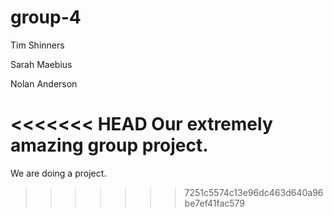 # group-4

Tim Shinners

Sarah Maebius

Nolan Anderson

<<<<<<< HEAD
Our extremely amazing group project.
=======
We are doing a project. 

>>>>>>> 7251c5574c13e96dc463d640a96be7ef41fac579
